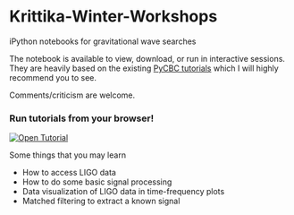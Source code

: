 # Krittika-Winter-Workshops
iPython notebooks for gravitational wave searches

The notebook is available to view, download, or run in interactive sessions. They are heavily based on the existing [PyCBC tutorials](https://github.com/gwastro/PyCBC-Tutorials) which I will highly recommend you to see.

Comments/criticism are welcome.

### Run tutorials from your browser! ###
[![Open Tutorial](https://colab.research.google.com/assets/colab-badge.svg)](https://colab.research.google.com/KoustavChandra/Krittika-Winter-Workshops/blob/main/PyCBC_tutorials.ipynb)

Some things that you may learn
* How to access LIGO data
* How to do some basic signal processing
* Data visualization of LIGO data in time-frequency plots
* Matched filtering to extract a known signal
